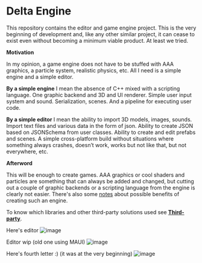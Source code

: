 # Delta Engine
This repository contains the editor and game engine project.
This is the very beginning of development and, like any other similar project, it can cease to exist even without becoming a minimum viable product. At least we tried.


**Motivation**

In my opinion, a game engine does not have to be stuffed with AAA graphics, a particle system, realistic physics, etc. All I need is a simple engine and a simple editor.

**By a simple engine** I mean the absence of C++ mixed with a scripting language. One graphic backend and 3D and UI renderer. Simple user input system and sound. Serialization, scenes. And a pipeline for executing user code.

**By a simple editor** I mean the ability to import 3D models, images, sounds. Import text files and various data in the form of json. Ability to create JSON based on JSONSchema from user classes. Ability to create and edit prefabs and scenes. A simple cross-platform build without situations where something always crashes, doesn’t work, works but not like that, but not everywhere, etc.

**Afterword**

This will be enough to create games. AAA graphics or cool shaders and particles are something that can always be added and changed, but cutting out a couple of graphic backends or a scripting language from the engine is clearly not easier.
There's also some [notes](https://github.com/Artromskiy/DeltaEngine/blob/main/Notes.md) about possible benefits of creating such an engine.

To know which libraries and other third-party solutions used see [**Third-party**](https://github.com/Artromskiy/DeltaEngine/blob/main/Third-party.md).

Here's editor
![image](https://github.com/user-attachments/assets/0f48b8f4-78c7-4ab7-914f-5a7e9ff61160)

Editor wip (old one using MAUI)
![image](https://github.com/Artromskiy/DeltaEngine/assets/47901401/c9ef1b42-5504-4191-b614-07a620dd166a)

Here's fourth letter :) (it was at the very beginning)
![image](https://github.com/Artromskiy/DeltaEngine/assets/47901401/442aabe0-061f-4497-aec7-f45e5c2b7bb1)


